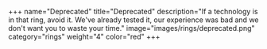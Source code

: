 +++
name="Deprecated"
title="Deprecated"
description="If a technology is in that ring, avoid it. We've already tested it, our experience was bad and we don't want you to waste your time."
image="images/rings/deprecated.png"
category="rings"
weight="4"
color="red"
+++